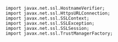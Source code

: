     import javax.net.ssl.HostnameVerifier;
    import javax.net.ssl.HttpsURLConnection;
    import javax.net.ssl.SSLContext;
    import javax.net.ssl.SSLException;
    import javax.net.ssl.SSLSession;
    import javax.net.ssl.TrustManagerFactory;